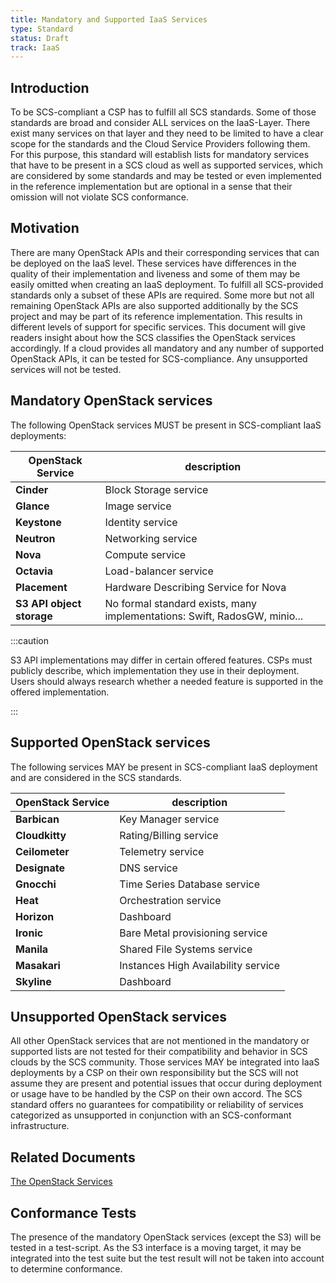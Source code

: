```yaml
---
title: Mandatory and Supported IaaS Services
type: Standard
status: Draft
track: IaaS
---
```


## Introduction

To be SCS-compliant a CSP has to fulfill all SCS standards.
Some of those standards are broad and consider ALL services on the IaaS-Layer.
There exist many services on that layer and they need to be limited to have a clear scope for the standards and the Cloud Service Providers following them.
For this purpose, this standard will establish lists for mandatory services that have to be present in a SCS cloud as well as supported services, which are considered by some standards and may be tested or even implemented in the reference implementation but are optional in a sense that their omission will not violate SCS conformance.

## Motivation

There are many OpenStack APIs and their corresponding services that can be deployed on the IaaS level.
These services have differences in the quality of their implementation and liveness and some of them may be easily omitted when creating an IaaS deployment.
To fulfill all SCS-provided standards only a subset of these APIs are required.
Some more but not all remaining OpenStack APIs are also supported additionally by the SCS project and may be part of its reference implementation.
This results in different levels of support for specific services.
This document will give readers insight about how the SCS classifies the OpenStack services accordingly.
If a cloud provides all mandatory and any number of supported OpenStack APIs, it can be tested for SCS-compliance.
Any unsupported services will not be tested.

## Mandatory OpenStack services

The following OpenStack services MUST be present in SCS-compliant IaaS deployments:

| OpenStack Service | description |
|-----|-----|
| **Cinder** | Block Storage service |
| **Glance** | Image service |
| **Keystone** | Identity service |
| **Neutron** | Networking service |
| **Nova** | Compute service |
| **Octavia** | Load-balancer service |
| **Placement** | Hardware Describing Service for Nova |
| **S3 API object storage** | No formal standard exists, many implementations: Swift, RadosGW, minio... |

:::caution

S3 API implementations may differ in certain offered features.
CSPs must publicly describe, which implementation they use in their deployment.
Users should always research whether a needed feature is supported in the offered implementation.

:::

## Supported OpenStack services

The following services MAY be present in SCS-compliant IaaS deployment and are considered in the SCS standards.

| OpenStack Service | description |
|-----|-----|
| **Barbican** | Key Manager service |
| **Cloudkitty** | Rating/Billing service |
| **Ceilometer** | Telemetry service |
| **Designate** | DNS service |
| **Gnocchi** | Time Series Database service |
| **Heat** | Orchestration service |
| **Horizon** | Dashboard |
| **Ironic** | Bare Metal provisioning service |
| **Manila** | Shared File Systems service |
| **Masakari** | Instances High Availability service |
| **Skyline** | Dashboard |

## Unsupported OpenStack services

All other OpenStack services that are not mentioned in the mandatory or supported lists are not tested for their compatibility and behavior in SCS clouds by the SCS community.
Those services MAY be integrated into IaaS deployments by a CSP on their own responsibility but the SCS will not assume they are present and potential issues that occur during deployment or usage have to be handled by the CSP on their own accord.
The SCS standard offers no guarantees for compatibility or reliability of services categorized as unsupported in conjunction with an SCS-conformant infrastructure.

## Related Documents

[The OpenStack Services](https://www.openstack.org/software/)

## Conformance Tests

The presence of the mandatory OpenStack services (except the S3) will be tested in a test-script.
As the S3 interface is a moving target, it may be integrated into the test suite but the test result will not be taken into account to determine conformance.
